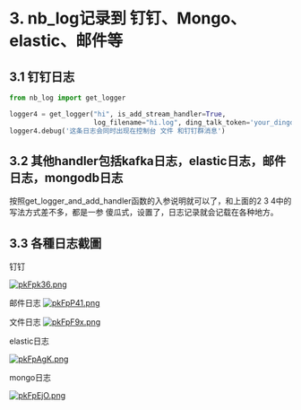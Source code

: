 # 3. nb_log记录到 钉钉、Mongo、elastic、邮件等

## 3.1 钉钉日志

```python
from nb_log import get_logger

logger4 = get_logger("hi", is_add_stream_handler=True,
                     log_filename="hi.log", ding_talk_token='your_dingding_token')
logger4.debug('这条日志会同时出现在控制台 文件 和钉钉群消息')
```

## 3.2 其他handler包括kafka日志，elastic日志，邮件日志，mongodb日志

按照get_logger_and_add_handler函数的入参说明就可以了，和上面的2 3 4中的写法方式差不多，都是一参 傻瓜式，设置了，日志记录就会记载在各种地方。


## 3.3 各種日志截圖

钉钉

<a href="https://imgse.com/i/pkFpk36"><img src="https://s21.ax1x.com/2024/04/29/pkFpk36.png" alt="pkFpk36.png" border="0" /></a>



邮件日志
<a href="https://imgse.com/i/pkFpP41"><img src="https://s21.ax1x.com/2024/04/29/pkFpP41.png" alt="pkFpP41.png" border="0" /></a>


文件日志
<a href="https://imgse.com/i/pkFpF9x"><img src="https://s21.ax1x.com/2024/04/29/pkFpF9x.png" alt="pkFpF9x.png" border="0" /></a>


elastic日志

<a href="https://imgse.com/i/pkFpAgK"><img src="https://s21.ax1x.com/2024/04/29/pkFpAgK.png" alt="pkFpAgK.png" border="0" /></a>


mongo日志


<a href="https://imgse.com/i/pkFpEjO"><img src="https://s21.ax1x.com/2024/04/29/pkFpEjO.png" alt="pkFpEjO.png" border="0" /></a>






<div> </div>